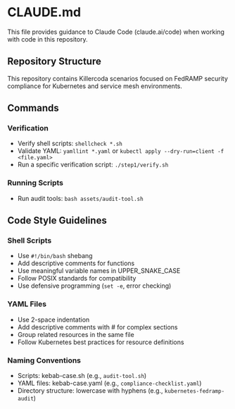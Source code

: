 # CLAUDE.md

This file provides guidance to Claude Code (claude.ai/code) when working with code in this repository.

## Repository Structure
This repository contains Killercoda scenarios focused on FedRAMP security compliance for Kubernetes and service mesh environments.

## Commands

### Verification
- Verify shell scripts: `shellcheck *.sh`
- Validate YAML: `yamllint *.yaml` or `kubectl apply --dry-run=client -f <file.yaml>`
- Run a specific verification script: `./step1/verify.sh`

### Running Scripts
- Run audit tools: `bash assets/audit-tool.sh`

## Code Style Guidelines

### Shell Scripts
- Use `#!/bin/bash` shebang
- Add descriptive comments for functions
- Use meaningful variable names in UPPER_SNAKE_CASE
- Follow POSIX standards for compatibility
- Use defensive programming (`set -e`, error checking)

### YAML Files
- Use 2-space indentation
- Add descriptive comments with # for complex sections
- Group related resources in the same file
- Follow Kubernetes best practices for resource definitions

### Naming Conventions
- Scripts: kebab-case.sh (e.g., `audit-tool.sh`)
- YAML files: kebab-case.yaml (e.g., `compliance-checklist.yaml`)
- Directory structure: lowercase with hyphens (e.g., `kubernetes-fedramp-audit`)